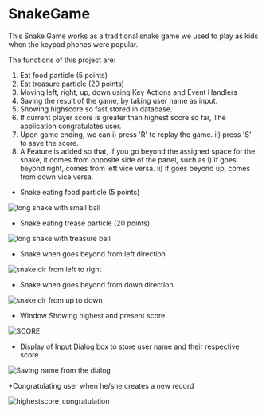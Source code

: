 # SnakeGame

  This Snake Game works as a traditional snake game we used to play as kids when the keypad phones were popular.
  
  The functions of this project are:
  1) Eat food particle (5 points)
  2) Eat treasure particle (20 points)
  3) Moving left, right, up, down using Key Actions and Event Handlers
  4) Saving the result of the game, by taking user name as input.
  5) Showing highscore so fast stored in database.
  6) If current player score is greater than highest score so far, The application congratulates user.
  7) Upon game ending, we can 
    i) press 'R' to replay the game.
    ii) press 'S' to save the score.
  8) A Feature is added so that, if you go beyond the assigned space for the snake, it comes from opposite side of the panel, such as 
      i) if goes beyond right, comes from left vice versa.
      ii) if goes beyond up, comes from down vice versa.
      
* Snake eating food particle (5 points)

![long snake with small ball](https://user-images.githubusercontent.com/115607064/222967688-b9bfb080-0011-401b-9658-bdd2c8578f17.png)


* Snake eating trease particle (20 points)

![long snake with treasure ball](https://user-images.githubusercontent.com/115607064/222967723-cb918f9f-c3f1-452e-a120-44fd0bebd26d.png)


* Snake when goes beyond from left direction

![snake dir from left to right](https://user-images.githubusercontent.com/115607064/222967176-4c5c811a-208a-40ed-815e-e727f6d02b5f.png)

* Snake when goes beyond from down direction

![snake dir from up to down](https://user-images.githubusercontent.com/115607064/222967193-9bc5d032-26b6-4bf6-ba3b-d0ffa139ae6a.png)

* Window Showing highest and present score 

![SCORE](https://user-images.githubusercontent.com/115607064/222967211-eeae7ab0-7614-4075-a424-60113deaf251.png)

* Display of Input Dialog box to store user name and their respective score

![Saving name from the dialog](https://user-images.githubusercontent.com/115607064/222967320-f2b2335a-888d-4c63-a6a4-b5ad09354330.png)

*Congratulating user when he/she creates a new record

![highestscore_congratulation](https://user-images.githubusercontent.com/115607064/222968070-2c3a8cbc-664f-4a34-a148-c00c007aa88a.png)
